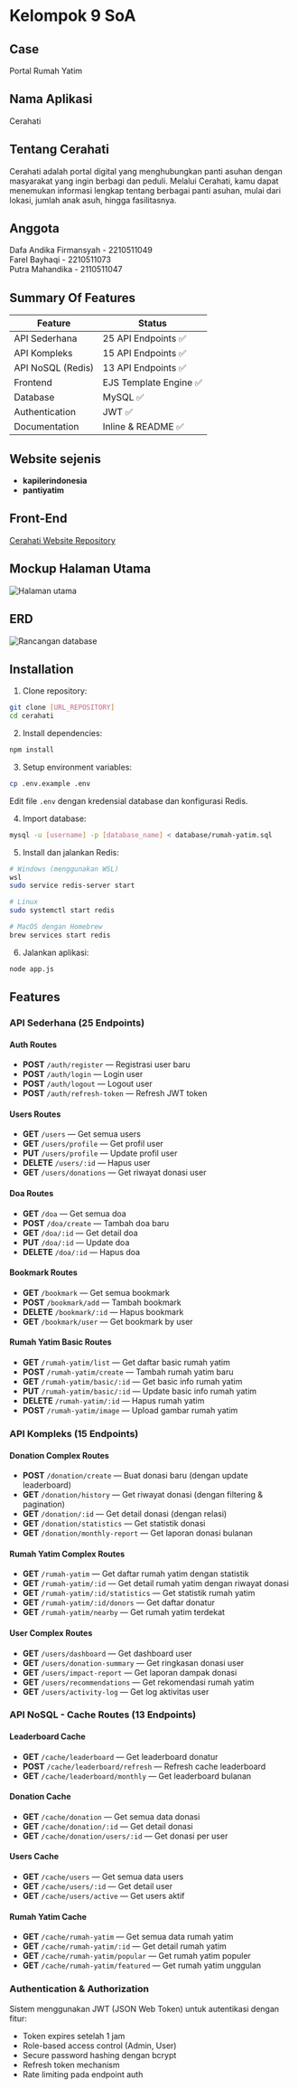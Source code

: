 # Kelompok 9 SoA

## Case

Portal Rumah Yatim

## Nama Aplikasi

Cerahati

## Tentang Cerahati

Cerahati adalah portal digital yang menghubungkan panti asuhan dengan masyarakat yang ingin berbagi dan peduli. Melalui Cerahati, kamu dapat menemukan informasi lengkap tentang berbagai panti asuhan, mulai dari lokasi, jumlah anak asuh, hingga fasilitasnya. 

## Anggota

Dafa Andika Firmansyah - 2210511049  
Farel Bayhaqi - 2210511073  
Putra Mahandika - 2110511047  

## Summary Of Features

| Feature | Status |
|---------|---------|
| API Sederhana | 25 API Endpoints ✅ |
| API Kompleks | 15 API Endpoints ✅ |
| API NoSQL (Redis) | 13 API Endpoints ✅ |
| Frontend | EJS Template Engine ✅ |
| Database | MySQL ✅ |
| Authentication | JWT ✅ |
| Documentation | Inline & README ✅ |

## Website sejenis

- **kapilerindonesia**
- **pantiyatim**

## Front-End

[Cerahati Website Repository](https://github.com/zerrr232/SOA-Kel.9_Rumah-yatim)

## Mockup Halaman Utama

![Halaman utama](images/mockupCerahati.png)

## ERD

![Rancangan database](images/ERD.png)

## Installation

1. Clone repository:
```bash
git clone [URL_REPOSITORY]
cd cerahati
```

2. Install dependencies:
```bash
npm install
```

3. Setup environment variables:
```bash
cp .env.example .env
```
Edit file `.env` dengan kredensial database dan konfigurasi Redis.

4. Import database:
```bash
mysql -u [username] -p [database_name] < database/rumah-yatim.sql
```

5. Install dan jalankan Redis:
```bash
# Windows (menggunakan WSL)
wsl
sudo service redis-server start

# Linux
sudo systemctl start redis

# MacOS dengan Homebrew
brew services start redis
```

6. Jalankan aplikasi:
```bash
node app.js
```


## Features

### API Sederhana (25 Endpoints)

#### Auth Routes
- **POST** `/auth/register` — Registrasi user baru
- **POST** `/auth/login` — Login user
- **POST** `/auth/logout` — Logout user
- **POST** `/auth/refresh-token` — Refresh JWT token

#### Users Routes
- **GET** `/users` — Get semua users
- **GET** `/users/profile` — Get profil user
- **PUT** `/users/profile` — Update profil user
- **DELETE** `/users/:id` — Hapus user
- **GET** `/users/donations` — Get riwayat donasi user

#### Doa Routes
- **GET** `/doa` — Get semua doa
- **POST** `/doa/create` — Tambah doa baru
- **GET** `/doa/:id` — Get detail doa
- **PUT** `/doa/:id` — Update doa
- **DELETE** `/doa/:id` — Hapus doa

#### Bookmark Routes
- **GET** `/bookmark` — Get semua bookmark
- **POST** `/bookmark/add` — Tambah bookmark
- **DELETE** `/bookmark/:id` — Hapus bookmark
- **GET** `/bookmark/user` — Get bookmark by user

#### Rumah Yatim Basic Routes
- **GET** `/rumah-yatim/list` — Get daftar basic rumah yatim
- **POST** `/rumah-yatim/create` — Tambah rumah yatim baru
- **GET** `/rumah-yatim/basic/:id` — Get basic info rumah yatim
- **PUT** `/rumah-yatim/basic/:id` — Update basic info rumah yatim
- **DELETE** `/rumah-yatim/:id` — Hapus rumah yatim
- **POST** `/rumah-yatim/image` — Upload gambar rumah yatim

### API Kompleks (15 Endpoints)

#### Donation Complex Routes
- **POST** `/donation/create` — Buat donasi baru (dengan update leaderboard)
- **GET** `/donation/history` — Get riwayat donasi (dengan filtering & pagination)
- **GET** `/donation/:id` — Get detail donasi (dengan relasi)
- **GET** `/donation/statistics` — Get statistik donasi
- **GET** `/donation/monthly-report` — Get laporan donasi bulanan

#### Rumah Yatim Complex Routes
- **GET** `/rumah-yatim` — Get daftar rumah yatim dengan statistik
- **GET** `/rumah-yatim/:id` — Get detail rumah yatim dengan riwayat donasi
- **GET** `/rumah-yatim/:id/statistics` — Get statistik rumah yatim
- **GET** `/rumah-yatim/:id/donors` — Get daftar donatur
- **GET** `/rumah-yatim/nearby` — Get rumah yatim terdekat

#### User Complex Routes
- **GET** `/users/dashboard` — Get dashboard user
- **GET** `/users/donation-summary` — Get ringkasan donasi user
- **GET** `/users/impact-report` — Get laporan dampak donasi
- **GET** `/users/recommendations` — Get rekomendasi rumah yatim
- **GET** `/users/activity-log` — Get log aktivitas user

### API NoSQL - Cache Routes (13 Endpoints)

#### Leaderboard Cache
- **GET** `/cache/leaderboard` — Get leaderboard donatur
- **POST** `/cache/leaderboard/refresh` — Refresh cache leaderboard
- **GET** `/cache/leaderboard/monthly` — Get leaderboard bulanan

#### Donation Cache
- **GET** `/cache/donation` — Get semua data donasi
- **GET** `/cache/donation/:id` — Get detail donasi
- **GET** `/cache/donation/users/:id` — Get donasi per user

#### Users Cache
- **GET** `/cache/users` — Get semua data users
- **GET** `/cache/users/:id` — Get detail user
- **GET** `/cache/users/active` — Get users aktif

#### Rumah Yatim Cache
- **GET** `/cache/rumah-yatim` — Get semua data rumah yatim
- **GET** `/cache/rumah-yatim/:id` — Get detail rumah yatim
- **GET** `/cache/rumah-yatim/popular` — Get rumah yatim populer
- **GET** `/cache/rumah-yatim/featured` — Get rumah yatim unggulan

### Authentication & Authorization

Sistem menggunakan JWT (JSON Web Token) untuk autentikasi dengan fitur:
- Token expires setelah 1 jam
- Role-based access control (Admin, User)
- Secure password hashing dengan bcrypt
- Refresh token mechanism
- Rate limiting pada endpoint auth

